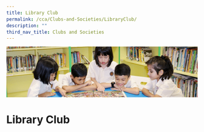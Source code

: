 ```yaml
---
title: Library Club
permalink: /cca/Clubs-and-Societies/LibraryClub/
description: ""
third_nav_title: Clubs and Societies
---
```

![](/images/banner.gif)

Library Club
============

